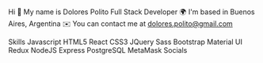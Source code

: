 
Hi 👋 My name is Dolores Polito
Full Stack Developer
🌍  I'm based in Buenos Aires, Argentina
✉️  You can contact me at dolores.polito@gmail.com

Skills
Javascript
HTML5
React
CSS3
JQuery
Sass
Bootstrap
Material UI
Redux
NodeJS
Express
PostgreSQL
MetaMask
Socials







